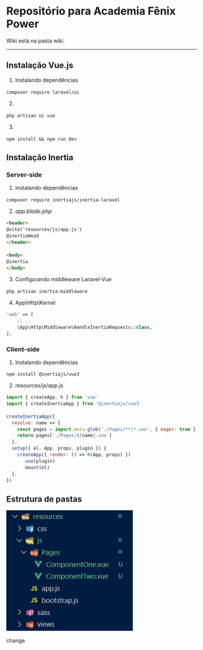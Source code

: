 # Repositório para Academia Fênix Power

Wiki está na pasta wiki.

---

## Instalação Vue.js

1. Instalando dependências

```composer require laravel/ui```

2. 

```php artisan ui vue```

3. 
```npm install && npm run dev```

## Instalação Inertia

### Server-side 

1. Instalando dependências

```composer require inertiajs/inertia-laravel```

2. _app.blade.php_

```HTML
<header>
@vite('resources/js/app.js')
@inertiaHead
</header>

<body>
@inertia
</body>
```

3. Configurando middleware Laravel-Vue

```php artisan inertia:middleware```

4. App\Http\Kernel

```PHP
'web' => [
    // ...
    \App\Http\Middleware\HandleInertiaRequests::class,
],
```

### Client-side

1. Instalando dependências

```
npm install @inertiajs/vue3
```

2. resources/js/app.js

```js
import { createApp, h } from 'vue'
import { createInertiaApp } from '@inertiajs/vue3'

createInertiaApp({
  resolve: name => {
    const pages = import.meta.glob('./Pages/**/*.vue', { eager: true })
    return pages[`./Pages/${name}.vue`]
  },
  setup({ el, App, props, plugin }) {
    createApp({ render: () => h(App, props) })
      .use(plugin)
      .mount(el)
  },
})
```

## Estrutura de pastas

![MarineGEO circle logo](./readme-assets/foto.PNG "MarineGEO logo")



change
